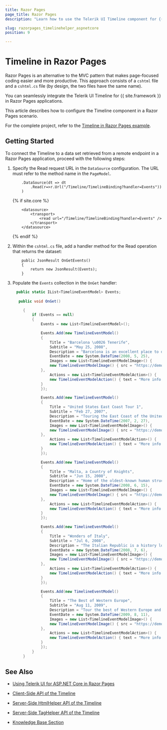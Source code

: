 ```yaml
---
title: Razor Pages
page_title: Razor Pages
description: "Learn how to use the Telerik UI Timeline component for {{ site.framework }} in a Razor Pages application."

slug: razorpages_timelinehelper_aspnetcore
position: 9

---
```


# Timeline in Razor Pages

Razor Pages is an alternative to the MVC pattern that makes page-focused coding easier and more productive. This approach consists of a `cshtml` file and a `cshtml.cs` file (by design, the two files have the same name). 

You can seamlessly integrate the Telerik UI Timeline for {{ site.framework }} in Razor Pages applications.

This article describes how to configure the Timeline component in a Razor Pages scenario.

For the complete project, refer to the [Timeline in Razor Pages example](https://github.com/telerik/ui-for-aspnet-core-examples/blob/master/Telerik.Examples.RazorPages/Telerik.Examples.RazorPages/Pages/Timeline/TimelineBinding.cshtml).

## Getting Started

To connect the Timeline to a data set retrieved from a remote endpoint in a Razor Pages application, proceed with the following steps:

1. Specify the Read request URL in the `DataSource` configuration. The URL must refer to the method name in the `PageModel`.

    ```HtmlHelper
        .DataSource(dt => dt
            .Read(r=>r.Url("/Timeline/TimelineBinding?handler=Events"))
        )
    ```
    {% if site.core %}
    ```TagHelper
        <datasource>
            <transport>
                <read url="/Timeline/TimelineBinding?handler=Events" />
            </transport>
        </datasource>
    ```
    {% endif %}

1. Within the `cshtml.cs` file, add a handler method for the Read operation that returns the dataset:


    ```
        public JsonResult OnGetEvents()
        {
            return new JsonResult(Events);
        }
    ```

1. Populate the `Events` collection in the `OnGet` handler:
```C#
     public static IList<TimelineEventModel> Events;
     
      public void OnGet()

        {
            if (Events == null)
            {
                Events = new List<TimelineEventModel>();

                Events.Add(new TimelineEventModel()
                {
                    Title = "Barcelona \u0026 Tenerife",
                    Subtitle = "May 25, 2008",
                    Description = "Barcelona is an excellent place to discover world-class arts and culture. Bullfighting was officially banned several years ago, but the city remains rich with festivals and events. The sights in Barcelona are second to none. Don’t miss the architectural wonder, Casa Mila—otherwise known as La Pedrera. It’s a modernist apartment building that looks like something out of an expressionist painting. Make your way up to the roof for more architectural surprises. And if you like Casa Mila, you’ll want to see another one of Antoni Gaudi’s architectural masterpieces, Casa Batllo, which is located at the center of Barcelona.\r\nTenerife, one of the nearby Canary Islands, is the perfect escape once you’ve had your fill of the city. In Los Gigantes, life revolves around the marina.",
                    EventDate = new System.DateTime(2008, 5, 25),
                    Images = new List<TimelineEventModelImage>() {
                    new TimelineEventModelImage() { src = "https://demos.telerik.com/aspnet-mvc/tripxpert/Images/Gallery/Barcelona-and-Tenerife/Arc-de-Triomf,-Barcelona,-Spain_Liliya-Karakoleva.JPG?width=500&amp;height=500" }
                },
                    Actions = new List<TimelineEventModelAction>() {
                    new TimelineEventModelAction() { text = "More info about Barcelona", url="https://en.wikipedia.org/wiki/Barcelona" }
                }
                });

                Events.Add(new TimelineEventModel()
                {
                    Title = "United States East Coast Tour 1",
                    Subtitle = "Feb 27, 2007",
                    Description = "Touring the East Coast of the United States provides a massive range of entertainment and exploration. To take things in a somewhat chronological order, best to begin your trip in the north, checking out Boston’s Freedom Trail, Fenway Park, the Statue of Liberty, and Niagara Falls. Bring your raincoat to Niagara Falls, which straddles the boarder between Canada and the United States—the majestic sight might have you feeling misty in every sense of the word.",
                    EventDate = new System.DateTime(2007, 2, 27),
                    Images = new List<TimelineEventModelImage>() {
                    new TimelineEventModelImage() { src = "https://demos.telerik.com/aspnet-mvc/tripxpert/Images/Gallery/United-States/Boston-Old-South-Church_Ivo-Igov.JPG?width=500&amp;height=500" }
                },
                    Actions = new List<TimelineEventModelAction>() {
                    new TimelineEventModelAction() { text = "More info about New York City", url="https://en.wikipedia.org/wiki/New_York_City" }
                }
                });

                Events.Add(new TimelineEventModel()
                {
                    Title = "Malta, a Country of Кnights",
                    Subtitle = "Jun 15, 2008",
                    Description = "Home of the oldest-known human structures in the world, the Maltese archipelago is best described as an open-air museum. Malta, the biggest of the seven Mediterranean islands, is the cultural center of the three largest—only three islands that are fully inhabited.  If you’re into heavy metal—swords, armor and other medieval weaponry—you’ll love the Grandmaster’s Palace.",
                    EventDate = new System.DateTime(2008, 6, 15),
                    Images = new List<TimelineEventModelImage>() {
                    new TimelineEventModelImage() { src = "https://demos.telerik.com/aspnet-mvc/tripxpert/Images/Gallery/Malta/Bibliotheca-National-Library_Marie-Lan-Nguyen.JPG?width=500&amp;height=500" }
                },
                    Actions = new List<TimelineEventModelAction>() {
                    new TimelineEventModelAction() { text = "More info about Malta", url="https://en.wikipedia.org/wiki/Malta" }
                }
                });

                Events.Add(new TimelineEventModel()
                {
                    Title = "Wonders of Italy",
                    Subtitle = "Jul 6, 2008",
                    Description = "The Italian Republic is a history lover’s paradise with thousands of museums, churches and archaeological sites dating back to Roman and Greek times. Visitors will also find a hub for fashion and culture unlike anywhere else in the world. Explore Ancient history in Rome at the Colosseum and Rome’s Ruins.",
                    EventDate = new System.DateTime(2008, 7, 6),
                    Images = new List<TimelineEventModelImage>() {
                    new TimelineEventModelImage() { src = "https://demos.telerik.com/aspnet-mvc/tripxpert/Images/Gallery/Italy/Basilica-di-San-Pietro-in-Vaticano2_Lilia-Karakoleva.jpg?width=500&amp;height=500" }
                },
                    Actions = new List<TimelineEventModelAction>() {
                    new TimelineEventModelAction() { text = "More info about Rome", url="https://en.wikipedia.org/wiki/Rome" }
                }
                });

                Events.Add(new TimelineEventModel()
                {
                    Title = "The Best of Western Europe",
                    Subtitle = "Aug 11, 2009",
                    Description = "Tour the best of Western Europe and take in the sights of Munich, Frankfurt, Meinz, Bruxel, Amsterdam, and Vienna along the way. Discover the amazing world of plants at Frankfurt Palmengarten, the botanical gardens in Frankfurt.",
                    EventDate = new System.DateTime(2009, 8, 11),
                    Images = new List<TimelineEventModelImage>() {
                    new TimelineEventModelImage() { src = "https://demos.telerik.com/aspnet-mvc/tripxpert/Images/Gallery/Western-Europe/Austrian-Parliament,-Vienna,-Austria_Gergana-Prokopieva.JPG?width=500&amp;height=500" }
                },
                    Actions = new List<TimelineEventModelAction>() {
                    new TimelineEventModelAction() { text = "More info about Munich", url="https://en.wikipedia.org/wiki/Munich" }
                }
                });
            }
        }
```

## See Also

* [Using Telerik UI for ASP.NET Core in Razor Pages](https://docs.telerik.com/aspnet-core/getting-started/razor-pages#using-telerik-ui-for-aspnet-core-in-razor-pages)
* [Client-Side API of the Timeline](https://docs.telerik.com/kendo-ui/api/javascript/ui/timeline)

* [Server-Side HtmlHelper API of the Timeline](/api/timeline)

* [Server-Side TagHelper API of the Timeline](/api/taghelpers/timeline)

* [Knowledge Base Section](/knowledge-base)